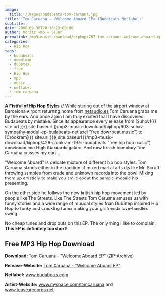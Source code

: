 ```yaml
---
image:
  title: /images/budabeats-tom-caruana.jpg
title: 'Tom Caruana – »Welcome Aboard EP« (Budabeats Netlabel)'
subtitle: 
date: 2008-09-30T20:16:23+00:00
author: Moritz »mo.« Sauer
permalink: /mp3-music-download/hiphop/767-tom-caruana-welcome-aboard-ep-budabeats
categories:
  - Hip Hop
tags:
  - budabeats
  - download
  - dubstep
  - free
  - Hip Hop
  - mp3
  - music
  - netlabel
  - tom caruana
---
```

**A Fistful of Hip Hop Styles** // While staring out of the airport window at Barcelona Airport returning home from <a href="http://netaudio.es" target="_blank">netaudio.es</a> Tom Caruana grabs me by the ears. And once again I am truly excited that I have discovered Budabeats by mistake. Since its appearance every release from [Suhov]({{ site.url }}{{ site.baseurl }}/mp3-music-download/hiphop/603-suhov-sympathy-modul-ep-budabeats-netlabel "free downbeat music") to [Crookram]({{ site.url }}{{ site.baseurl }}/mp3-music-download/hiphop/428-crookram-1976-budabeats "free hip hop music") convinced me: High Standards galore! And now british homeboy Tom Caruana crosses my ears...<!--more-->

"Welcome Aboard" is delicate mixture of different hip hop styles. Tom Caruana stands either in the tradition of mixed martial arts djs like Mr. Scruff throwing samples from crude and unknown records into the bowl. Mixing them up artisticly to make you smile about the sample-mosaic his presenting.

On the other side he follows the new british hip hop-movement led by people like The Streets. Like The Streets Tom Caruana amuses us with funny stories and a wide range of musical styles from DubStep inspired Hip Hop to funky and crackling tunes making your girlfriends love-handles swing.

No cheap tunes and drop outs on this EP. The only thing I like to complain: **This EP is definitely too short!**

## Free MP3 Hip Hop Download

**Download:** <a href="http://www.budabeats.com/bube004/bube004.zip" target="_blank">Tom Caruana - "Welcome Aboard EP" (ZIP-Archive)</a>
  
**Release-Website:** <a href="http://www.budabeats.com/bube004.htm" target="_blank">Tom Caruana - "Welcome Aboard EP"</a>
  
**Netlabel:** <a href="http://www.budabeats.com" target="_blank">www.budabeats.com</a>
  
**Artist-Website:** <a href="http://www.myspace.com/tomcaruana  " target="_blank">www.myspace.com/tomcaruana</a> and <a href="http://www.teasearecords.net" target="_blank">www.teasearecords.net</a>